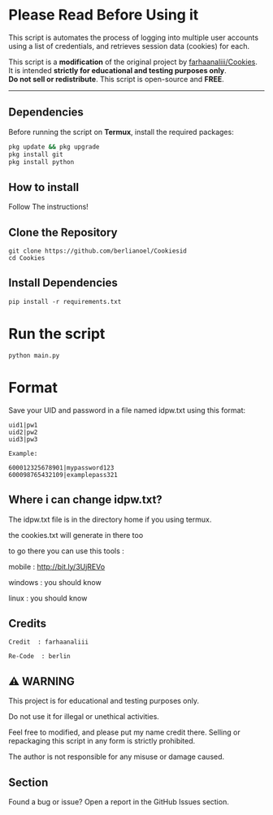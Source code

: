 # Please Read Before Using it
This script is automates the process of logging into multiple user accounts using a list of credentials, and retrieves session data (cookies) for each.

This script is a **modification** of the original project by [farhaanaliii/Cookies](https://github.com/farhaanaliii/Cookies).  
It is intended **strictly for educational and testing purposes only**.  
**Do not sell or redistribute**. This script is open-source and **FREE**.

---

## Dependencies 

Before running the script on **Termux**, install the required packages:

```bash
pkg update && pkg upgrade
pkg install git
pkg install python
```

## How to install
Follow The instructions!

## Clone the Repository

```
git clone https://github.com/berlianoel/Cookiesid
cd Cookies
```

## Install Dependencies

```
pip install -r requirements.txt
```
# Run the script
```
python main.py
```

# Format
Save your UID and password in a file named idpw.txt using this format:
```
uid1|pw1
uid2|pw2
uid3|pw3

Example:

600012325678901|mypassword123
600098765432109|examplepass321

```
## Where i can change idpw.txt?
The idpw.txt file is in the directory home if you using termux.

the cookies.txt will generate in there too

to go there you can use this tools :

mobile : http://bit.ly/3UjREVo

windows : you should know

linux : you should know 



## Credits
```
Credit  : farhaanaliii

Re-Code  : berlin
```


## ⚠️ WARNING

This project is for educational and testing purposes only.

Do not use it for illegal or unethical activities.

Feel free to modified, and please put my name credit there.
Selling or repackaging this script in any form is strictly prohibited.

The author is not responsible for any misuse or damage caused.



## Section

Found a bug or issue?
Open a report in the GitHub Issues section.
